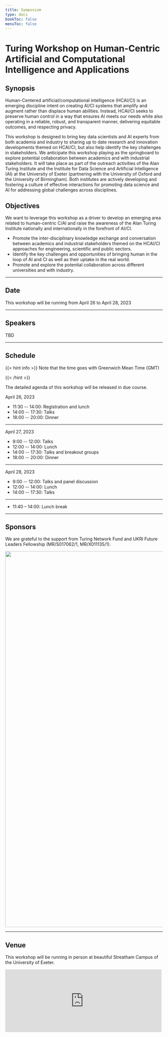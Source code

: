 ```yaml
---
title: Symposium
type: docs
bookToc: false
menuToc: false
---
```


# Turing Workshop on Human-Centric Artificial and Computational Intelligence and Applications

<link rel="stylesheet" href="/academicons/academicons-1.9.0/css/academicons.min.css"/>
<link rel="stylesheet" href="https://maxcdn.bootstrapcdn.com/font-awesome/4.4.0/css/font-awesome.min.css">
<head>
<script src='https://kit.fontawesome.com/a076d05399.js' crossorigin='anonymous'></script>
<link rel="stylesheet" href="https://fonts.googleapis.com/icon?family=Material+Icons">
<link rel="stylesheet" href="https://cdnjs.cloudflare.com/ajax/libs/font-awesome/4.7.0/css/font-awesome.min.css">
</head>

<script>
  function toggle_visibility(id) {
      var e = document.getElementById(id);
      if(e.style.display == 'block')
        e.style.display = 'none';
      else
        e.style.display = 'block';
  }
</script>

<style>
hr.dashed {
  border-top: 1px dashed #bbb;
}

.grid-container {
  display: grid;
  grid-template-columns: 40% 60%;
  grid-gap: 5px;
  background-color: transparent;
  padding: 5px;
}

.bibtexpre{
  background-color:#F8F8FA;
  border-radius:5px;
  border: 2px solid #D8D8DA;
  margin:10px; 
  white-space: pre-wrap; 
  word-wrap: break-word; 
  white-space: -moz-pre-wrap; 
  white-space: -pre-wrap;
  white-space: -o-pre-wrap;
}
</style>

## <i class='fa fa-quote-left' style='font-size:20px'></i> Synopsis

Human-Centered artificial/computational intelligence (HCAI/CI) is an emerging discipline intent on creating AI/CI systems that amplify and augment rather than displace human abilities. Instead, HCAI/CI seeks to preserve human control in a way that ensures AI meets our needs while also operating in a reliable, robust, and transparent manner, delivering equitable outcomes, and respecting privacy. 

This workshop is designed to bring key data scientists and AI experts from both academia and industry to sharing up to date research and innovation developments themed on HCAI/CI, but also help identify the key challenges in stakeholders. We anticipate this workshop playing as the springboard to explore potential collaboration between academics and with industrial stakeholders. It will take place as part of the outreach activities of the Alan Turing Institute and the Institute for Data Science and Artificial Intelligence (AI) at the University of Exeter (partnering with the University of Oxford and the University of Birmingham). Both institutes are actively developing and fostering a culture of effective interactions for promoting data science and AI for addressing global challenges across disciplines.


## <i class='fa fa-quote-left' style='font-size:20px'></i> Objectives

We want to leverage this workshop as a driver to develop an emerging area related to human-centric C/AI and raise the awareness of the Alan Turing Institute nationally and internationally in the forefront of AI/CI.
- Promote the inter-disciplinary knowledge exchange and conversation between academics and industrial stakeholders themed on the HCAI/CI approaches for engineering, scientific and public sectors.
- Identify the key challenges and opportunities of bringing human in the loop of AI and CI as well as their uptake in the real world.
- Promote and explore the potential collaboration across different universities and with industry.


---

## <i class='fa fa-calendar' style='font-size:20px'></i> Date 
This workshop will be running from April 26 to April 28, 2023<br>

---

## <i class='fa fa-user-circle-o' style='font-size:20px'></i> Speakers

TBD

---

## <i class='fa fa-list-ul' style='font-size:20px'></i> Schedule

{{< hint info >}}
Note that the time goes with Greenwich Mean Time (GMT)

{{< /hint >}}

The detailed agenda of this workshop will be released in due course.

<i class='fa fa-calendar-check-o' style='font-size:16px'></i> April 26, 2023<br>

- 11:30 -- 14:00: Registration and lunch
- 14:00 -- 17:30: Talks
- 18:00 -- 20:00: Dinner

---

<i class='fa fa-calendar-check-o' style='font-size:16px'></i> April 27, 2023<br>

- 9:00  -- 12:00: Talks
- 12:00 -- 14:00: Lunch
- 14:00 -- 17:30: Talks and breakout groups
- 18:00 -- 20:00: Dinner

---

<i class='fa fa-calendar-check-o' style='font-size:16px'></i> April 28, 2023<br>

- 9:00  -- 12:00: Talks and panel discussion
- 12:00 -- 14:00: Lunch
- 14:00 -- 17:30: Talks

---
- 11:40 – 14:00: Lunch break
---

## <i class='fa fa-credit-card' style='font-size:20px'></i> Sponsors

We are grateful to the support from Turing Network Fund and UKRI Future Leaders Fellowship (MR/S017062/1, MR/X011135/1).

 <img src="/media/turing_workshop_logo.jpeg" width="1200"><br>

---

## <i class='fa fa-map-pin' style='font-size:20px'></i> Venue 

This workshop will be running in person at beautiful Streatham Campus of the University of Exeter.<br>

<iframe width="500" height="200" frameborder="0" scrolling="no" marginheight="0" marginwidth="0" id="gmap_canvas" src="https://maps.google.com/maps?width=600&amp;height=300&amp;hl=en&amp;q=Reed%20hall%20Exeter+()&amp;t=&amp;z=16&amp;ie=UTF8&amp;iwloc=B&amp;output=embed"></iframe>
